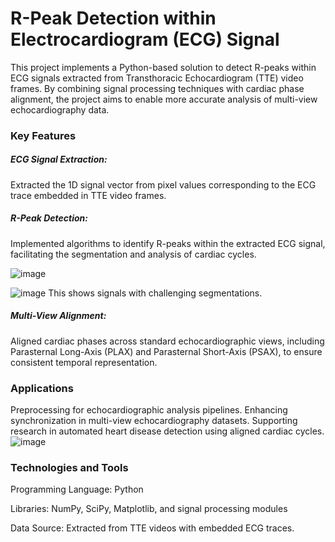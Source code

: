 # R-Peak Detection within Electrocardiogram (ECG) Signal
This project implements a Python-based solution to detect R-peaks within ECG signals extracted from Transthoracic Echocardiogram (TTE) video frames. By combining signal processing techniques with cardiac phase alignment, the project aims to enable more accurate analysis of multi-view echocardiography data.

### Key Features
##### ECG Signal Extraction:
Extracted the 1D signal vector from pixel values corresponding to the ECG trace embedded in TTE video frames.

##### R-Peak Detection:
Implemented algorithms to identify R-peaks within the extracted ECG signal, facilitating the segmentation and analysis of cardiac cycles.

![image](https://github.com/user-attachments/assets/a04e2102-e144-44b4-89ca-84e68fc88922)

![image](https://github.com/user-attachments/assets/a19a4e6c-b41a-4743-b7ee-e0e8fb929c71)
This shows signals with challenging segmentations. 

##### Multi-View Alignment:
Aligned cardiac phases across standard echocardiographic views, including Parasternal Long-Axis (PLAX) and Parasternal Short-Axis (PSAX), to ensure consistent temporal representation.

### Applications
Preprocessing for echocardiographic analysis pipelines.
Enhancing synchronization in multi-view echocardiography datasets.
Supporting research in automated heart disease detection using aligned cardiac cycles.
![image](https://github.com/user-attachments/assets/5f10a28f-07cf-4ba5-9c40-e6b68fc26e0d)




### Technologies and Tools
Programming Language: Python

Libraries: NumPy, SciPy, Matplotlib, and signal processing modules

Data Source: Extracted from TTE videos with embedded ECG traces.
